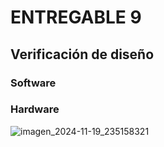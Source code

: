 # ENTREGABLE 9
## Verificación de diseño
### Software


### Hardware
![imagen_2024-11-19_235158321](https://github.com/user-attachments/assets/3141e1bb-f105-4f23-8096-8293fbb48248)
